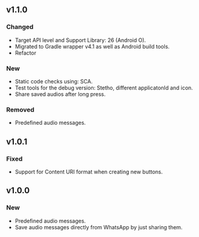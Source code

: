 ## v1.1.0
### Changed
- Target API level and Support Library: 26 (Android O).
- Migrated to Gradle wrapper v4.1 as well as Android build tools.
- Refactor

### New
- Static code checks using: SCA.
- Test tools for the debug version: Stetho, different applicatonId and icon.
- Share saved audios after long press.

### Removed
- Predefined audio messages.

## v1.0.1

### Fixed
- Support for Content URI format when creating new buttons.

## v1.0.0
### New
- Predefined audio messages.
- Save audio messages directly from WhatsApp by just sharing them.
